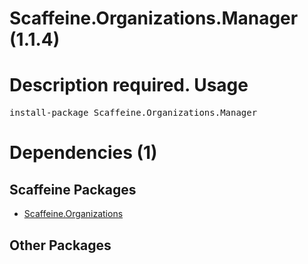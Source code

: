 ﻿Scaffeine.Organizations.Manager (1.1.4)
======
Description required.
Usage
======
<pre>install-package Scaffeine.Organizations.Manager</pre>
Dependencies (1)
=====

Scaffeine Packages
------
* [Scaffeine.Organizations](https://github.com/wcpro/Scaffeine/tree/master/src/Scaffeine.Organizations)

Other Packages
------
